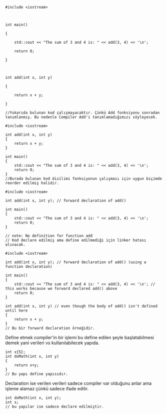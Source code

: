 

```
#include <iostream>

  

int main()

{

    std::cout << "The sum of 3 and 4 is: " << add(3, 4) << '\n';

    return 0;

}

  

int add(int x, int y)

{

    return x + y;

}

//Yukarıda bulunan kod çalışmayacaktır. Çünkü Add fonksiyonu sonradan tanımlanmış. Bu nedenle Compiler Add'i tanımlamadığımızı söyleyecek.
```


```
#include <iostream>

int add(int x, int y)
{
    return x + y;
}

int main()
{
    std::cout << "The sum of 3 and 4 is: " << add(3, 4) << '\n';
    return 0;
}
//Burada bulunan kod dizilimi fonksiyonun çalışması için uygun biçimde reorder edilmiş halidir.
```


```
#include <iostream>

int add(int x, int y); // forward declaration of add()

int main()
{
    std::cout << "The sum of 3 and 4 is: " << add(3, 4) << '\n';
    return 0;
}

// note: No definition for function add
// Kod declare edilmiş ama define edilmediği için linker hatası alınacak.
```

```
#include <iostream>

int add(int x, int y); // forward declaration of add() (using a function declaration)

int main()
{
    std::cout << "The sum of 3 and 4 is: " << add(3, 4) << '\n'; // this works because we forward declared add() above
    return 0;
}

int add(int x, int y) // even though the body of add() isn't defined until here
{
    return x + y;
}
// Bu bir forward declaration örneğidir.
```

Define etmek compiler'in bir işlemi bu define edilen şeyle başlatabilmesi demek yani verileri vs kullanılabilecek yapıda.
```
int x{5};
int doMath(int x, int y)
{
	return x+y;
}
// Bu yapı define yapısıdır.
```


Declaration ise verilen verileri sadece compiler var olduğunu anlar ama işleme alamaz çünkü sadece ifade edilir.
```
int doMath(int x, int y);
int x;
// bu yapılar ise sadece declare edilmiştir.
```